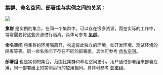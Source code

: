 ### 集群、命名空间、部署组与实例之间的关系：

![](https://main.qcloudimg.com/raw/355952bf6f6d5b68bac1990989257320.jpg)

**集群** 是实例的集合。在同一个集群中，可以存在很多资源，而在实际的工作中，常常需要将这些资源进行隔离。具体可参考 [集群](https://cloud.tencent.com/document/product/649/13684)。

**命名空间** 将集群的环境隔离开，构造彼此独立的环境，如开发环境、测试环境的隔离等等。同一命名空间下存在不同的部署组。具体可参考 [命名空间](https://cloud.tencent.com/document/product/649/15522)。
    
**部署组** 也是实例的集合，范围比集群和命名空间更小。用户通过部署组来部署应用，同一部署组上的实例运行的应用相同。具体可参考 [部署组](https://cloud.tencent.com/document/product/649/16932)。
